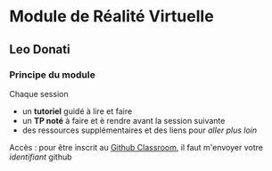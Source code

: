 # Module de Réalité Virtuelle
## Leo Donati

### Principe du module

Chaque session
- un **tutoriel** guidé à lire et faire
- un **TP noté** à faire et è rendre avant la session suivante
- des ressources supplémentaires et des liens pour *aller plus loin*

Accès : pour être inscrit au [Github Classroom](https://classroom.github.com/classrooms/73069573-rv-20-21), il faut m'envoyer votre *identifiant* github
